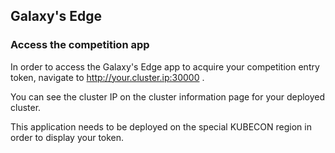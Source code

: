 ## Galaxy's Edge

### Access the competition app

In order to access the Galaxy's Edge app to acquire your competition entry token, navigate to http://your.cluster.ip:30000 .

You can see the cluster IP on the cluster information page for your deployed cluster. 

This application needs to be deployed on the special KUBECON region in order to display your token.